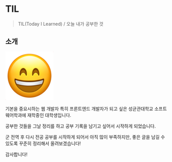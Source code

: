 # TIL

> TIL(Today I Learned) / 오늘 내가 공부한 것

## 소개

<img src="profile.png" width="150px"/>

기본을 중요시하는 웹 개발자 특히 프론트엔드 개발자가 되고 싶은 성균관대학교 소프트웨어학과에 재학중인 대학생입니다.

공부한 것들을 그날 정리를 하고 공부 기록을 남기고 싶어서 시작하게 되었습니다.

군 전역 후 다시 전공 공부를 시작하게 되어서 아직 많이 부족하지만, 좋은 글을 남길 수 있도록 꾸준히 정리해서 올려보겠습니다!

감사합니다!